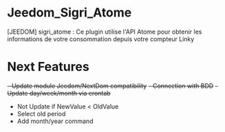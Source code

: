 # Jeedom_Sigri_Atome
[JEEDOM] sigri_atome : Ce plugin utilise l'API Atome pour obtenir les informations de votre consommation depuis votre compteur Linky 

# Next Features
~~- Update module Jeedom/NextDom compatibility~~
~~- Connection with BDD~~
~~- Update day/week/month via crontab~~
- Not Update if NewValue < OldValue
- Select old period
- Add month/year command
